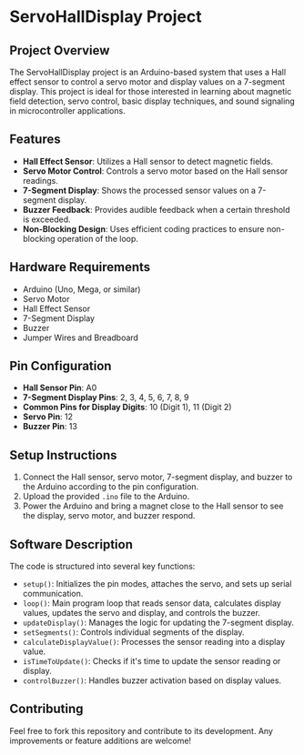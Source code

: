 # ServoHallDisplay Project

## Project Overview
The ServoHallDisplay project is an Arduino-based system that uses a Hall effect sensor to control a servo motor and display values on a 7-segment display. This project is ideal for those interested in learning about magnetic field detection, servo control, basic display techniques, and sound signaling in microcontroller applications.

## Features
- **Hall Effect Sensor**: Utilizes a Hall sensor to detect magnetic fields.
- **Servo Motor Control**: Controls a servo motor based on the Hall sensor readings.
- **7-Segment Display**: Shows the processed sensor values on a 7-segment display.
- **Buzzer Feedback**: Provides audible feedback when a certain threshold is exceeded.
- **Non-Blocking Design**: Uses efficient coding practices to ensure non-blocking operation of the loop.

## Hardware Requirements
- Arduino (Uno, Mega, or similar)
- Servo Motor
- Hall Effect Sensor
- 7-Segment Display
- Buzzer
- Jumper Wires and Breadboard

## Pin Configuration
- **Hall Sensor Pin**: A0
- **7-Segment Display Pins**: 2, 3, 4, 5, 6, 7, 8, 9
- **Common Pins for Display Digits**: 10 (Digit 1), 11 (Digit 2)
- **Servo Pin**: 12
- **Buzzer Pin**: 13

## Setup Instructions
1. Connect the Hall sensor, servo motor, 7-segment display, and buzzer to the Arduino according to the pin configuration.
2. Upload the provided `.ino` file to the Arduino.
3. Power the Arduino and bring a magnet close to the Hall sensor to see the display, servo motor, and buzzer respond.

## Software Description
The code is structured into several key functions:
- `setup()`: Initializes the pin modes, attaches the servo, and sets up serial communication.
- `loop()`: Main program loop that reads sensor data, calculates display values, updates the servo and display, and controls the buzzer.
- `updateDisplay()`: Manages the logic for updating the 7-segment display.
- `setSegments()`: Controls individual segments of the display.
- `calculateDisplayValue()`: Processes the sensor reading into a display value.
- `isTimeToUpdate()`: Checks if it's time to update the sensor reading or display.
- `controlBuzzer()`: Handles buzzer activation based on display values.

## Contributing
Feel free to fork this repository and contribute to its development. Any improvements or feature additions are welcome!
